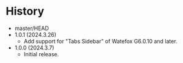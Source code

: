 # History

 - master/HEAD
 - 1.0.1 (2024.3.26)
   * Add support for "Tabs Sidebar" of Watefox G6.0.10 and later.
 - 1.0.0 (2024.3.7)
   * Initial release.
